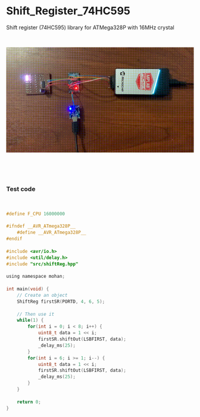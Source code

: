 # Shift_Register_74HC595
Shift register (74HC595) library for ATMega328P with 16MHz crystal

&nbsp;

![image_1](https://github.com/micro9997/Shift_Register_74HC595/blob/master/images/image_1.gif)

&nbsp;

&nbsp;

### Test code

&nbsp;

```c
#define F_CPU 16000000

#ifndef __AVR_ATmega328P__
    #define __AVR_ATmega328P__
#endif

#include <avr/io.h>
#include <util/delay.h>
#include "src/shiftReg.hpp"

using namespace mohan;

int main(void) {
    // Create an object
    ShiftReg firstSR(PORTD, 4, 6, 5);
    
    // Then use it
    while(1) {
        for(int i = 0; i < 8; i++) {
            uint8_t data = 1 << i;
            firstSR.shiftOut(LSBFIRST, data);
            _delay_ms(25);
        }
        for(int i = 6; i >= 1; i--) {
            uint8_t data = 1 << i;
            firstSR.shiftOut(LSBFIRST, data);
            _delay_ms(25);
        }
    }
    
    return 0;
}
```

&nbsp;
